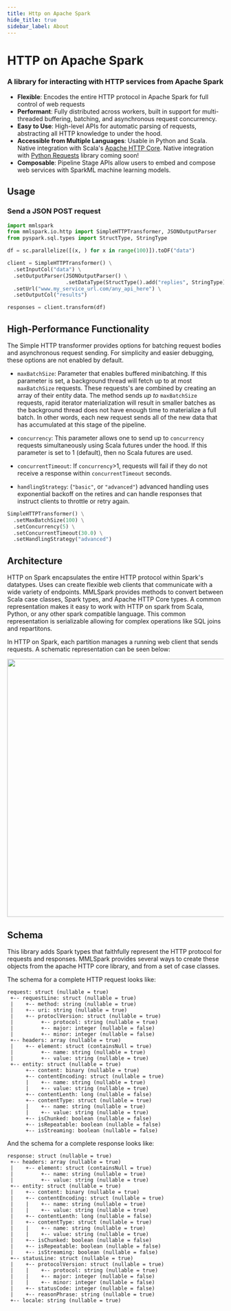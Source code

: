 ```yaml
---
title: Http on Apache Spark
hide_title: true
sidebar_label: About
---
```


# HTTP on Apache Spark

### A library for interacting with HTTP services from Apache Spark

-   **Flexible**: Encodes the entire HTTP protocol in Apache Spark for
    full control of web requests
-   **Performant**: Fully distributed across workers, built in support for
    multi-threaded buffering, batching, and asynchronous request
    concurrency.
-   **Easy to Use**: High-level APIs for automatic parsing of requests,
    abstracting all HTTP knowledge to under the hood.
-   **Accessible from Multiple Languages**: Usable in Python and Scala.
    Native integration with Scala's [Apache HTTP Core].  Native
    integration with [Python Requests] library coming soon!
-   **Composable**: Pipeline Stage APIs allow users to embed and compose
    web services with SparkML machine learning models.

[Apache HTTP Core]: https://hc.apache.org/httpcomponents-core-ga/httpcore/apidocs/org/apache/http/package-summary.html

[Python Requests]: http://docs.python-requests.org/en/master/

## Usage

### Send a JSON POST request

```python
import mmlspark
from mmlspark.io.http import SimpleHTTPTransformer, JSONOutputParser
from pyspark.sql.types import StructType, StringType

df = sc.parallelize([(x, ) for x in range(100)]).toDF("data")

client = SimpleHTTPTransformer() \
  .setInputCol("data") \
  .setOutputParser(JSONOutputParser() \
                   .setDataType(StructType().add("replies", StringType))) \
  .setUrl("www.my_service_url.com/any_api_here") \
  .setOutputCol("results")

responses = client.transform(df)
```

## High-Performance Functionality

The Simple HTTP transformer provides options for batching request bodies
and asynchronous request sending.  For simplicity and easier debugging,
these options are not enabled by default.

-   `maxBatchSize`: Parameter that enables buffered minibatching.  If this
    parameter is set, a background thread will fetch up to at most
    `maxBatchSize` requests.  These requests's are combined by creating an
    array of their entity data.  The method sends _up to_ `maxBatchSize`
    requests, rapid iterator materialization will result in smaller
    batches as the background thread does not have enough time to
    materialize a full batch.  In other words, each new request sends all
    of the new data that has accumulated at this stage of the pipeline.

-   `concurrency`: This parameter allows one to send up to `concurrency`
    requests simultaneously using Scala futures under the hood.  If this
    parameter is set to 1 (default), then no Scala futures are used.

-   `concurrentTimeout`: If `concurrency`>1, requests will fail if they do
    not receive a response within `concurrentTimeout` seconds.

-   `handlingStrategy`: (`"basic"`, or `"advanced"`) advanced handling
    uses exponential backoff on the retires and can handle responses that
    instruct clients to throttle or retry again.

```python
SimpleHTTPTransformer() \
  .setMaxBatchSize(100) \
  .setConcurrency(5) \
  .setConcurrentTimeout(30.0) \
  .setHandlingStrategy("advanced")
```

## Architecture

HTTP on Spark encapsulates the entire HTTP protocol within Spark's
datatypes.  Uses can create flexible web clients that communicate with a
wide variety of endpoints.  MMLSpark provides methods to convert between
Scala case classes, Spark types, and Apache HTTP Core types.  A common
representation makes it easy to work with HTTP on spark from Scala,
Python, or any other spark compatible language.  This common
representation is serializable allowing for complex operations like SQL
joins and repartitons.

In HTTP on Spark, each partition manages a running web client that sends
requests.  A schematic representation can be seen below:

<p align="center">
  <img src="/img/notebooks/HTTPOnSparkArchitecture.png" width="600" />
</p>

## Schema

This library adds Spark types that faithfully represent the HTTP
protocol for requests and responses.  MMLSpark provides several ways to
create these objects from the apache HTTP core library, and from a set
of case classes.

The schema for a complete HTTP request looks like:

    request: struct (nullable = true)
     +-- requestLine: struct (nullable = true)
     |    +-- method: string (nullable = true)
     |    +-- uri: string (nullable = true)
     |    +-- protoclVersion: struct (nullable = true)
     |         +-- protocol: string (nullable = true)
     |         +-- major: integer (nullable = false)
     |         +-- minor: integer (nullable = false)
     +-- headers: array (nullable = true)
     |    +-- element: struct (containsNull = true)
     |         +-- name: string (nullable = true)
     |         +-- value: string (nullable = true)
     +-- entity: struct (nullable = true)
          +-- content: binary (nullable = true)
          +-- contentEncoding: struct (nullable = true)
          |    +-- name: string (nullable = true)
          |    +-- value: string (nullable = true)
          +-- contentLenth: long (nullable = false)
          +-- contentType: struct (nullable = true)
          |    +-- name: string (nullable = true)
          |    +-- value: string (nullable = true)
          +-- isChunked: boolean (nullable = false)
          +-- isRepeatable: boolean (nullable = false)
          +-- isStreaming: boolean (nullable = false)

And the schema for a complete response looks like:

    response: struct (nullable = true)
     +-- headers: array (nullable = true)
     |    +-- element: struct (containsNull = true)
     |         +-- name: string (nullable = true)
     |         +-- value: string (nullable = true)
     +-- entity: struct (nullable = true)
     |    +-- content: binary (nullable = true)
     |    +-- contentEncoding: struct (nullable = true)
     |    |    +-- name: string (nullable = true)
     |    |    +-- value: string (nullable = true)
     |    +-- contentLenth: long (nullable = false)
     |    +-- contentType: struct (nullable = true)
     |    |    +-- name: string (nullable = true)
     |    |    +-- value: string (nullable = true)
     |    +-- isChunked: boolean (nullable = false)
     |    +-- isRepeatable: boolean (nullable = false)
     |    +-- isStreaming: boolean (nullable = false)
     +-- statusLine: struct (nullable = true)
     |    +-- protocolVersion: struct (nullable = true)
     |    |    +-- protocol: string (nullable = true)
     |    |    +-- major: integer (nullable = false)
     |    |    +-- minor: integer (nullable = false)
     |    +-- statusCode: integer (nullable = false)
     |    +-- reasonPhrase: string (nullable = true)
     +-- locale: string (nullable = true)
